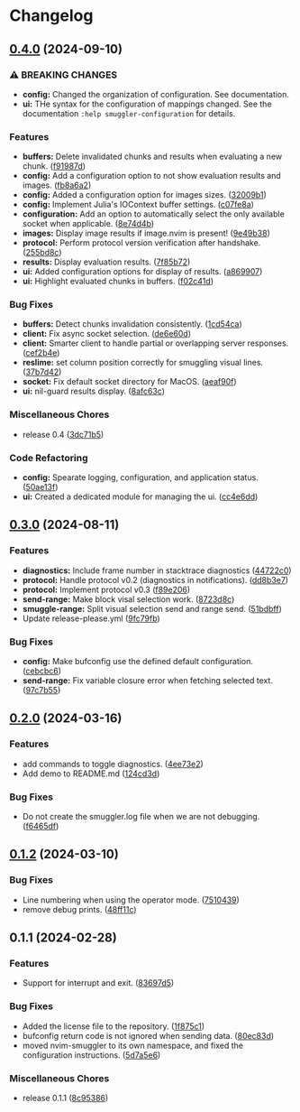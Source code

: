 # Changelog

## [0.4.0](https://github.com/Klafyvel/nvim-smuggler/compare/v0.3.0...v0.4.0) (2024-09-10)


### ⚠ BREAKING CHANGES

* **config:** Changed the organization of configuration. See documentation.
* **ui:** THe syntax for the configuration of mappings changed. See the documentation `:help smuggler-configuration` for details.

### Features

* **buffers:** Delete invalidated chunks and results when evaluating a new chunk. ([f91987d](https://github.com/Klafyvel/nvim-smuggler/commit/f91987d77dc530147ab822908b05dc5fd6839407))
* **config:** Add a configuration option to not show evaluation results and images. ([fb8a6a2](https://github.com/Klafyvel/nvim-smuggler/commit/fb8a6a246fbd1a97a6a23f56a2b600755ce1c0e7))
* **config:** Added a configuration option for images sizes. ([32009b1](https://github.com/Klafyvel/nvim-smuggler/commit/32009b13de5c58ac1500b46bce219f3deb81276b))
* **config:** Implement Julia's IOContext buffer settings. ([c07fe8a](https://github.com/Klafyvel/nvim-smuggler/commit/c07fe8a2a13f0a4516a44ad0ef06ab39efd807ad))
* **configuration:** Add an option to automatically select the only available socket when applicable. ([8e74d4b](https://github.com/Klafyvel/nvim-smuggler/commit/8e74d4bec8848e79cfa3869d90f312af01c06184))
* **images:** Display image results if image.nvim is present! ([9e49b38](https://github.com/Klafyvel/nvim-smuggler/commit/9e49b384b137cb36a02df1c095927b6857a01dd9))
* **protocol:** Perform protocol version verification after handshake. ([255bd8c](https://github.com/Klafyvel/nvim-smuggler/commit/255bd8c333c4bb1b0191370082e236bb9b2d90a1))
* **results:** Display evaluation results. ([7f85b72](https://github.com/Klafyvel/nvim-smuggler/commit/7f85b724c0a524ca649dda3e106af9a4c2f79216))
* **ui:** Added configuration options for display of results. ([a869907](https://github.com/Klafyvel/nvim-smuggler/commit/a8699071139106e856444974aa83f7fae3a76a62))
* **ui:** Highlight evaluated chunks in buffers. ([f02c41d](https://github.com/Klafyvel/nvim-smuggler/commit/f02c41d1576deaf70d493f29e5d3a4844c4da4bc))


### Bug Fixes

* **buffers:** Detect chunks invalidation consistently. ([1cd54ca](https://github.com/Klafyvel/nvim-smuggler/commit/1cd54ca5f29c0be421854b64993a08dcaeb819ad))
* **client:** Fix async socket selection. ([de6e60d](https://github.com/Klafyvel/nvim-smuggler/commit/de6e60dc450bfde4a5f210a58b4a7b0b3453b70f))
* **client:** Smarter client to handle partial or overlapping server responses. ([cef2b4e](https://github.com/Klafyvel/nvim-smuggler/commit/cef2b4e025ab4f6f2e4b1b4b580f87f56311e3ef))
* **reslime:** set column position correctly for smuggling visual lines. ([37b7d42](https://github.com/Klafyvel/nvim-smuggler/commit/37b7d42269824cb93c2d76aa803d26443b33c383))
* **socket:** Fix default socket directory for MacOS. ([aeaf90f](https://github.com/Klafyvel/nvim-smuggler/commit/aeaf90f093a8e1aefa382cef20035b416cf26d6d))
* **ui:** nil-guard results display. ([8afc63c](https://github.com/Klafyvel/nvim-smuggler/commit/8afc63c20300ca2840a8e2c9dd4748492c8d3703))


### Miscellaneous Chores

* release 0.4 ([3dc71b5](https://github.com/Klafyvel/nvim-smuggler/commit/3dc71b51c4ba837ddad6b70a3b23cc3c48497422))


### Code Refactoring

* **config:** Spearate logging, configuration, and application status. ([50ae13f](https://github.com/Klafyvel/nvim-smuggler/commit/50ae13f8c28953ce45bc0c606e504f7adbdc51f4))
* **ui:** Created a dedicated module for managing the ui. ([cc4e6dd](https://github.com/Klafyvel/nvim-smuggler/commit/cc4e6dda3515aa049d2e0ab9269b815476a319ad))

## [0.3.0](https://github.com/Klafyvel/nvim-smuggler/compare/v0.2.0...v0.3.0) (2024-08-11)


### Features

* **diagnostics:** Include frame number in stacktrace diagnostics ([44722c0](https://github.com/Klafyvel/nvim-smuggler/commit/44722c00b887d4a38ed651d4c8c0f52a401261c2))
* **protocol:** Handle protocol v0.2 (diagnostics in notifications). ([dd8b3e7](https://github.com/Klafyvel/nvim-smuggler/commit/dd8b3e798aba504c40a67b68f4b107a4ac9acd5c))
* **protocol:** Implement protocol v0.3 ([f89e206](https://github.com/Klafyvel/nvim-smuggler/commit/f89e20659bb956e17b7a7cd2cdb4493d6ec53477))
* **send-range:** Make block visal selection work. ([8723d8c](https://github.com/Klafyvel/nvim-smuggler/commit/8723d8ca8af1e4ad680f9951022f41976545e6c9))
* **smuggle-range:** Split visual selection send and range send. ([51bdbff](https://github.com/Klafyvel/nvim-smuggler/commit/51bdbffe8d11c67adc0bf62d27cbd85af90b265f))
* Update release-please.yml ([9fc79fb](https://github.com/Klafyvel/nvim-smuggler/commit/9fc79fb97517b1a28ba35db1398604037b567df2))


### Bug Fixes

* **config:** Make bufconfig use the defined default configuration. ([cebcbc6](https://github.com/Klafyvel/nvim-smuggler/commit/cebcbc6f985ab7b3ed872825ab1ad00491eed443))
* **send-range:** Fix variable closure error when fetching selected text. ([97c7b55](https://github.com/Klafyvel/nvim-smuggler/commit/97c7b5591ce5687664ed8f3d0f8b27e4a0d8d08b))

## [0.2.0](https://github.com/Klafyvel/nvim-smuggler/compare/v0.1.2...v0.2.0) (2024-03-16)


### Features

* add commands to toggle diagnostics. ([4ee73e2](https://github.com/Klafyvel/nvim-smuggler/commit/4ee73e252e355770fbf3f668c3e8b1f8002d4dd0))
* Add demo to README.md ([124cd3d](https://github.com/Klafyvel/nvim-smuggler/commit/124cd3d9f81a9d018132eb87d358ef60c9b9114d))


### Bug Fixes

* Do not create the smuggler.log file when we are not debugging. ([f6465df](https://github.com/Klafyvel/nvim-smuggler/commit/f6465dfc463804571a680da69f83c27aa1a88006))

## [0.1.2](https://github.com/Klafyvel/nvim-smuggler/compare/v0.1.1...v0.1.2) (2024-03-10)


### Bug Fixes

* Line numbering when using the operator mode. ([7510439](https://github.com/Klafyvel/nvim-smuggler/commit/75104394369f76efd995092edd28aeb8da165301))
* remove debug prints. ([48ff11c](https://github.com/Klafyvel/nvim-smuggler/commit/48ff11c7ff88649c72ee8081be1dd9c8c6e1c2b7))

## 0.1.1 (2024-02-28)


### Features

* Support for interrupt and exit. ([83697d5](https://github.com/Klafyvel/nvim-smuggler/commit/83697d5ff81081f282b1d1e44fceba23b36803b9))


### Bug Fixes

* Added the license file to the repository. ([1f875c1](https://github.com/Klafyvel/nvim-smuggler/commit/1f875c143cc62d6c9bdd32749fdc3004dbe33109))
* bufconfig return code is not ignored when sending data. ([80ec83d](https://github.com/Klafyvel/nvim-smuggler/commit/80ec83d87021015312ee86dafe0b2a4ac606bb8a))
* moved nvim-smuggler to its own namespace, and fixed the configuration instructions. ([5d7a5e6](https://github.com/Klafyvel/nvim-smuggler/commit/5d7a5e6bbd1d4ef1d2d804a9f002cf74fa198588))


### Miscellaneous Chores

* release 0.1.1 ([8c95386](https://github.com/Klafyvel/nvim-smuggler/commit/8c9538604a897dad5c5b3b652633ed9fbc92f55c))
